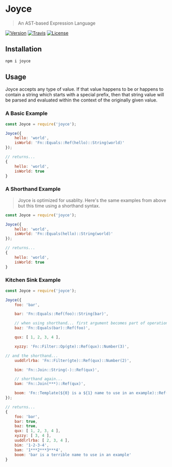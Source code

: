 # Joyce

> An AST-based Expression Language

[![Version](https://img.shields.io/npm/v/joyce.svg)]() [![Travis](https://img.shields.io/travis/machellerogden/joyce.svg)]() [![License](https://img.shields.io/npm/l/joyce.svg)]()

## Installation

```sh
npm i joyce
```

## Usage

Joyce accepts any type of value. If that value happens to be or happens to contain a string which starts with a special prefix, then that string value will be parsed and evaluated within the context of the originally given value.

### A Basic Example

```js
const Joyce = require('joyce');

Joyce({
    hello: 'world',
    isWorld: 'Fn::Equals::Ref(hello)::String(world)'
});

// returns...
{
    hello: 'world',
    isWorld: true
}
```

### A Shorthand Example

> Joyce is optimized for usablity. Here's the same examples from above but this time using a shorthand syntax.

```js
const Joyce = require('joyce');

Joyce({
    hello: 'world',
    isWorld: 'Fn::Equals(hello)::String(world)'
});

// returns...
{
    hello: 'world',
    isWorld: true
}
```

### Kitchen Sink Example

>

```js
const Joyce = require('joyce');

Joyce({
    foo: 'bar',

    bar: 'Fn::Equals::Ref(foo)::String(bar)',

    // when using shorthand... first argument becomes part of operation.
    baz: 'Fn::Equals(bar)::Ref(foo)',

    qux: [ 1, 2, 3, 4 ],

    xyzzy: 'Fn::Filter::Op(gte)::Ref(qux)::Number(3)',

// and the shorthand...
    uuddlrlrba: 'Fn::Filter(gte)::Ref(qux)::Number(2)',

    bim: 'Fn::Join::String(-)::Ref(qux)',

    // shorthand again...
    bam: 'Fn::Join(***)::Ref(qux)',

    boom: 'Fn::Template(${0} is a ${1} name to use in an example)::Ref(foo)::String(terrible)'
});

// returns...
{
    foo: 'bar',
    bar: true,
    baz: true,
    qux: [ 1, 2, 3, 4 ],
    xyzzy: [ 3, 4 ],
    uuddlrlrba: [ 2, 3, 4 ],
    bim: '1-2-3-4',
    bam: '1***2***3***4',
    boom: 'bar is a terrible name to use in an example'
}
```
